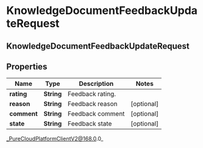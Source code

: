 # KnowledgeDocumentFeedbackUpdateRequest

## KnowledgeDocumentFeedbackUpdateRequest

## Properties

|Name | Type | Description | Notes|
|------------ | ------------- | ------------- | -------------|
| **rating** | **String** | Feedback rating. | |
| **reason** | **String** | Feedback reason | [optional] |
| **comment** | **String** | Feedback comment | [optional] |
| **state** | **String** | Feedback state | [optional] |



_PureCloudPlatformClientV2@168.0.0_
